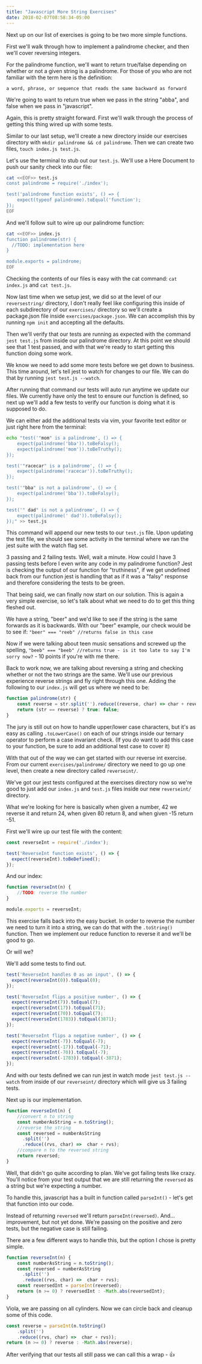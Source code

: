 ```yaml
---
title: "Javascript More String Exercises"
date: 2018-02-07T08:58:34-05:00
---
```


Next up on our list of exercises is going to be two more simple functions.

First we'll walk through how to implement a palindrome checker, and then we'll cover reversing integers.

For the palindrome function, we'll want to return true/false depending on whether or not a given string is a palindrome.  For those of you who are not familiar with the term here is the definition:

`a word, phrase, or sequence that reads the same backward as forward`

We're going to want to return true when we pass in the string "abba", and false when we pass in "javascript".

Again, this is pretty straight forward.
First we'll walk through the process of getting this thing wired up with some tests.

Similar to our last setup, we'll create a new directory inside our exercises directory with `mkdir palindrome && cd palindrome`.
Then we can create two files, `touch index.js test.js`.

Let's use the terminal to stub out our `test.js`.  We'll use a Here Document to push our sanity check into our file:
```bash
cat <<EOF>> test.js
const palindrome = require('./index');

test('palindrome function exists', () => {
    expect(typeof palindrome).toEqual('function');
});
EOF
```

And we'll follow suit to wire up our palindrome function:
```bash
cat <<EOF>> index.js
function palindrome(str) {
  //TODO: implementation here
}

module.exports = palindrome;
EOF
```

Checking the contents of our files is easy with the cat command:
`cat index.js` and `cat test.js`.

Now last time when we setup jest, we did so at the level of our `reversestring/` directory, I don't really feel like configuring this inside of each subdirectory of our `exercises/` directory so we'll create a package.json file inside `exercises/package.json`.
We can accomplish this by running `npm init` and accepting all the defaults.

Then we'll verify that our tests are running as expected with the command `jest test.js` from inside our palindrome directory.
At this point we should see that 1 test passed, and with that we're ready to start getting this function doing some work.

We know we need to add some more tests before we get down to business.
This time around, let's tell jest to watch for changes to our file.
We can do that by running `jest test.js --watch`.

After running that command our tests will auto run anytime we update our files.  We currently have only the test to ensure our function is defined, so next up we'll add a few tests to verify our function is doing what it is supposed to do.

We can either add the additional tests via vim, your favorite text editor or just right here from the terminal:
```bash
echo "test('"mom" is a palindrome', () => {
    expect(palindrome('bba')).toBeFalsy();
    expect(palindrome('mom')).toBeTruthy();
});

test('"racecar" is a palindrome', () => {
    expect(palindrome('racecar')).toBeTruthy();
});

test('"bba" is not a palindrome', () => {
    expect(palindrome('bba')).toBeFalsy();
});

test('" dad" is not a palindrome', () => {
    expect(palindrome(' dad')).toBeFalsy();
});" >> test.js
```

This command will append our new tests to our `test.js` file.  Upon updating the test file, we should see some activity in the terminal where we ran the jest suite with the watch flag set.

3 passing and 2 failing tests.  Well, wait a minute.  How could I have 3 passing tests before I even write any code in my palindrome function?
Jest is checking the output of our function for "truthiness", if we get undefined back from our function jest is handling that as if it was a "falsy" response and therefore considering the tests to be green.

That being said, we can finally now start on our solution.
This is again a very simple exercise, so let's talk about what we need to do to get this thing fleshed out.

We have a string, "beer" and we'd like to see if the string is the same forwards as it is backwards.  With our "beer" example, our check would be to see if:
`"beer" === "reeb" //returns false in this case`

Now if we were talking about teen music sensations and screwed up the spelling, `"beeb" === "beeb" //returns true - is it too late to say I'm sorry now?` - 10 points if you're with me there.

Back to work now, we are talking about reversing a string and checking whether or not the two strings are the same.  We'll use our previous experience reverse strings and fly right through this one.
Adding the following to our `index.js` will get us where we need to be:
```javascript
function palindrome(str) {
    const reverse = str.split('').reduce((reverse, char) => char + reverse);
    return (str == reverse) ? true: false;
}
```

The jury is still out on how to handle upper/lower case characters, but it's as easy as calling `.toLowerCase()` on each of our strings inside our ternary operator to perform a case invariant check.  (If you _do_ want to add this case to your function, be sure to add an additional test case to cover it)

With that out of the way we can get started with our reverse int exercise.  From our current `exercises/palindrome/` directory we need to go up one level, then create a new directory called `reverseint/`.

We've got our jest tests configured at the exercises directory now so we're good to just add our `index.js` and `test.js` files inside our new `reverseint/` directory.

What we're looking for here is basically when given a number, 42 we reverse it and return 24, when given 80 return 8, and when given -15 return -51.

First we'll wire up our test file with the content:
```javascript
const reverseInt = require('./index');

test('ReverseInt function exists', () => {
  expect(reverseInt).toBeDefined();
});
```
And our index:
```javascript
function reverseInt(n) {
    //TODO: reverse the number
}

module.exports = reverseInt;
```

This exercise falls back into the easy bucket.  In order to reverse the number we need to turn it into a string, we can do that with the `.toString()` function.  Then we implement our reduce function to reverse it and we'll be good to go.  

Or will we?

We'll add some tests to find out.
```javascript
test('ReverseInt handles 0 as an input', () => {
  expect(reverseInt(0)).toEqual(0);
});

test('ReverseInt flips a positive number', () => {
  expect(reverseInt(7)).toEqual(7);
  expect(reverseInt(17)).toEqual(71);
  expect(reverseInt(70)).toEqual(7);
  expect(reverseInt(1783)).toEqual(3871);
});

test('ReverseInt flips a negative number', () => {
  expect(reverseInt(-7)).toEqual(-7);
  expect(reverseInt(-17)).toEqual(-71);
  expect(reverseInt(-70)).toEqual(-7);
  expect(reverseInt(-1783)).toEqual(-3871);
});
```

And with our tests defined we can run jest in watch mode `jest test.js --watch` from inside of our `reverseint/` directory which will give us 3 failing tests.

Next up is our implementation.
```javascript
function reverseInt(n) {
    //convert n to string
    const numberAsString = n.toString();
    //reverse the string
    const reversed = numberAsString
      .split('')
      .reduce((rvs, char) =>  char + rvs);
    //compare n to the reversed string
    return reversed;
}
```

Well, that didn't go quite according to plan.  We've got failing tests like crazy.  You'll notice from your test output that we are still returning the `reversed` as a string but we're expecting a number.

To handle this, javascript has a built in function called `parseInt()` - let's get that function into our code.

Instead of returning `reversed` we'll return `parseInt(reversed)`.  And... improvement, but not yet done.  We're passing on the positive and zero tests, but the negative case is still failing.

There are a few different ways to handle this, but the option I chose is pretty simple.
```javascript
function reverseInt(n) {
    const numberAsString = n.toString();
    const reversed = numberAsString
      .split('')
      .reduce((rvs, char) =>  char + rvs);
    const reversedInt = parseInt(reversed);
    return (n >= 0) ? reversedInt : -Math.abs(reversedInt);
}
```

Viola, we are passing on all cylinders.
Now we can circle back and cleanup some of this code.
```javascript
const reverse = parseInt(n.toString()
    .split('')
    .reduce((rvs, char) =>  char + rvs));
return (n >= 0) ? reverse : -Math.abs(reverse);
```

After verifying that our tests all still pass we can call this a wrap - :thumbsup: